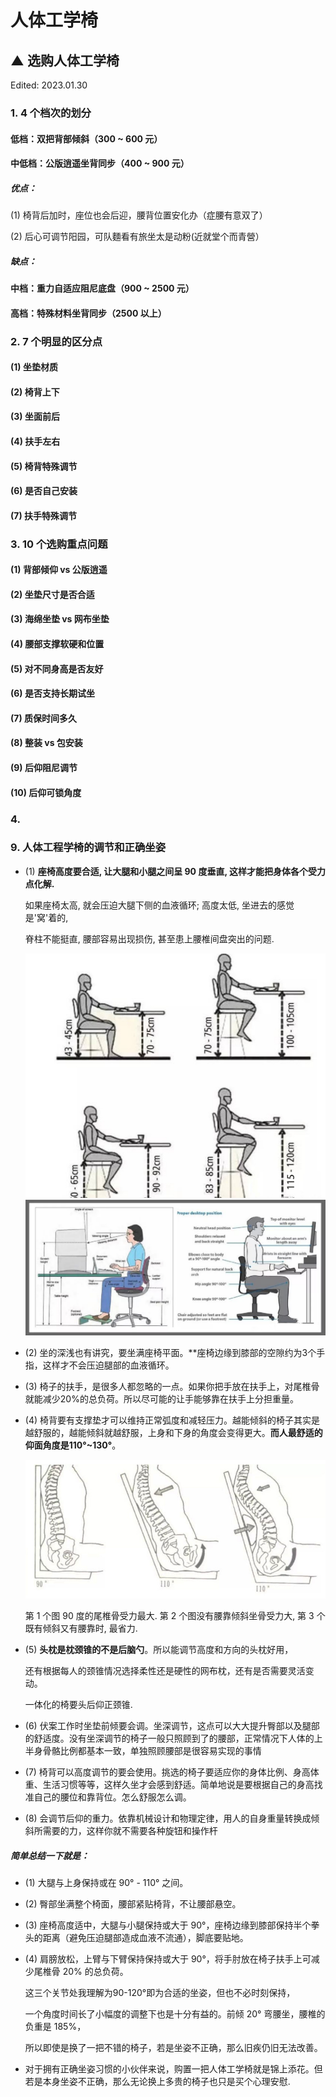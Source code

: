 # 人体工学椅



## ▲ 选购人体工学椅

Edited: 2023.01.30

### 1. 4 个档次的划分
#### 低档：双把背部倾斜（300 ~ 600 元）

#### 中低档：公版逍遥坐背同步（400 ~ 900 元）
##### 优点：
(1) 椅背后加时，座位也会后迎，腰背位置安化办（症腰有意双了）

(2) 后心可调节阳园，可队麵看有旅坐太是动粉(近就堂个而青營）
##### 缺点：


#### 中档：重力自适应阻尼底盘（900 ~ 2500 元）

#### 高档：特殊材料坐背同步（2500 以上）

### 2. 7 个明显的区分点
#### (1) 坐垫材质
#### (2) 椅背上下
#### (3) 坐面前后
#### (4) 扶手左右
#### (5) 椅背特殊调节
#### (6) 是否自己安装
#### (7) 扶手特殊调节

### 3. 10 个选购重点问题 
#### (1) 背部倾仰 vs 公版逍遥 
#### (2) 坐垫尺寸是否合适
#### (3) 海绵坐垫 vs 网布坐垫
#### (4) 腰部支撑软硬和位置
#### (5) 对不同身高是否友好
#### (6) 是否支持长期试坐
#### (7) 质保时间多久
#### (8) 整装 vs 包安装
#### (9) 后仰阻尼调节
#### (10) 后仰可锁角度

### 4. 












### 9. 人体工程学椅的调节和正确坐姿

- (1) **座椅高度要合适, 让大腿和小腿之间呈 90 度垂直, 这样才能把身体各个受力点化解.**

  如果座椅太高, 就会压迫大腿下侧的血液循环; 高度太低, 坐进去的感觉是'窝'着的,

  脊柱不能挺直, 腰部容易出现损伤, 甚至患上腰椎间盘突出的问题.

  <img src="./人体工程学椅.assets/sit-one.jpg" style="margin-left: 0;">

  <img src="./人体工程学椅.assets/sit-two.jpg" style="margin-left: 0;">

- (2) 坐的深浅也有讲究，要坐满座椅平面。**座椅边缘到膝部的空隙约为3个手指，这样才不会压迫腿部的血液循环。

- (3) 椅子的扶手，是很多人都忽略的一点。如果你把手放在扶手上，对尾椎骨就能减少20%的总负荷。所以尽可能的让手能够靠在扶手上分担重量。

- (4) 椅背要有支撑垫才可以维持正常弧度和减轻压力。越能倾斜的椅子其实是越舒服的，越能倾斜就越舒服，上身和下身的角度会变得更大。**而人最舒适的仰面角度是110°~130°**。

  <img src="./人体工程学椅.assets/elevation-angle.jpg" style="margin-left: 0;">

  第 1 个图 90 度的尾椎骨受力最大. 第 2 个图没有腰靠倾斜坐骨受力大, 第 3 个既有倾斜又有腰靠时, 最省力.

- (5) **头枕是枕颈锥的不是后脑勺**。所以能调节高度和方向的头枕好用，

  还有根据每人的颈锥情况选择柔性还是硬性的网布枕，还有是否需要灵活变动。

  一体化的椅要头后仰正颈锥.

- (6) 伏案工作时坐垫前倾要会调。坐深调节，这点可以大大提升臀部以及腿部的舒适度。没有坐深调节的椅子一般只照顾到了的腰部，正常情况下人体的上半身骨骼比例都基本一致，单独照顾腰部是很容易实现的事情

- (7) 椅背可以高度调节的要会使用。挑选的椅子要适应你的身体比例、身高体重、生活习惯等等，这样久坐才会感到舒适。简单地说是要根据自己的身高找准自己的腰位和靠背位。怎么舒服怎么调。

- (8) 会调节后仰的重力。依靠机械设计和物理定律，用人的自身重量转换成倾斜所需要的力，这样你就不需要各种旋钮和操作杆

##### 简单总结一下就是：

- (1) 大腿与上身保持或在 90° - 110° 之间。

- (2) 臀部坐满整个椅面，腰部紧贴椅背，不让腰部悬空。

- (3) 座椅高度适中，大腿与小腿保持或大于 90°，座椅边缘到膝部保持半个拳头的距离（避免压迫腿部造成血液不流通），脚底要贴地。

- (4) 肩膀放松，上臂与下臂保持保持或大于 90°，将手肘放在椅子扶手上可减少尾椎骨 20% 的总负荷。

  这三个关节处我理解为90-120°即为合适的坐姿，但也不必时刻保持，

  一个角度时间长了小幅度的调整下也是十分有益的。前倾 20° 弯腰坐，腰椎的负重是 185%，

  所以即使是换了一把不错的椅子，若是坐姿不正确，那么旧疾仍旧无法改善。

- 对于拥有正确坐姿习惯的小伙伴来说，购置一把人体工学椅就是锦上添花。但若是本身坐姿不正确，那么无论换上多贵的椅子也只是买个心理安慰.